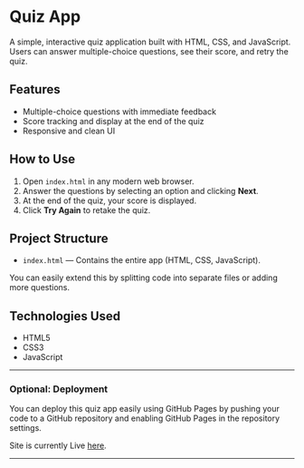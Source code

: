 # Quiz App

A simple, interactive quiz application built with HTML, CSS, and JavaScript.  
Users can answer multiple-choice questions, see their score, and retry the quiz.

## Features

- Multiple-choice questions with immediate feedback
- Score tracking and display at the end of the quiz
- Responsive and clean UI

## How to Use

1. Open `index.html` in any modern web browser.
2. Answer the questions by selecting an option and clicking **Next**.
3. At the end of the quiz, your score is displayed.
4. Click **Try Again** to retake the quiz.

## Project Structure

- `index.html` — Contains the entire app (HTML, CSS, JavaScript).
  
You can easily extend this by splitting code into separate files or adding more questions.

## Technologies Used

- HTML5
- CSS3
- JavaScript

---

### Optional: Deployment

You can deploy this quiz app easily using GitHub Pages by pushing your code to a GitHub repository and enabling GitHub Pages in the repository settings. 

Site is currently Live [here](https://javascript-quiz-fsd.netlify.app/).

---
